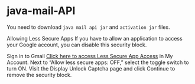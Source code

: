 # java-mail-API
You need to download `java mail api jar` and `activation jar` files.

Allowing Less Secure Apps
If you have to allow an application to access your Google account, you can disable this security block.

Sign in to Gmail
[Click here to access Less Secure App Access](https://myaccount.google.com/lesssecureapps?pli=1&rapt=AYqLnTTThKqhV4npsciGstSpAa1XdkrrBPDl09feY9ahmjyhwhZVaY-ubIrGvUtKVw5094s-wBrwQz1s0HzTKiNPUcPcOL9nkA) in My Account.
Next to “Allow less secure apps: OFF,” select the toggle switch to turn ON.
Visit the Display Unlock Captcha page and click Continue to remove the security block.
